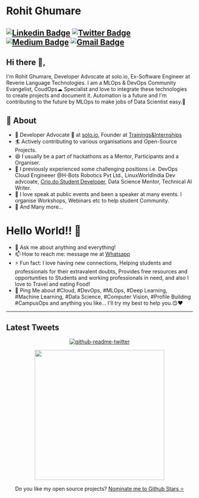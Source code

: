 # Rohit Ghumare
[![Linkedin Badge](https://img.shields.io/badge/-RohitGhumare-blue?style=social&logo=Linkedin&logoColor=blue&link=https://www.linkedin.com/in/rohit-ghumare/)](https://www.linkedin.com/in/rohit-ghumare/) [![Twitter Badge](http://img.shields.io/badge/-@ghumare64-1ca0f1?style=social&logo=twitter&logoColor=blue&link=https://twitter.com/ghumare64)](https://twitter.com/ghumare64)  [![Medium Badge](https://img.shields.io/badge/-@ghumare64-03a57a?style=social&labelColor=black&logo=Medium&link=https://medium.com/@ghumare64/)](https://medium.com/@ghumare64/)
[![Gmail Badge](https://img.shields.io/badge/-GMail-c14438?style=social&logo=Gmail&logoColor=red&link=mailto:ghumare64@gmail.com)](mailto:ghumare64@gmail.com)
---
## Hi there 👋,           
I'm Rohit Ghumare, Developer Advocate at solo.io, Ex-Software Engineer at Reverie Language Technologies. I am a MLOps & DevOps Community Evangelist, CoudOps☁ Specialist and love to integrate these technologies to create projects and document it. Automation is a future and I'm contributing to the future by MLOps to make jobs of Data Scientist easy.🙏

## 🧐 About
- 🤠 Developer Advocate 🥑 at [solo.io](https://solo.io), Founder at [Trainings&Internships](https://www.linkedin.com/company/31274568/)
- 🏄‍ Actively contributing to various organisations and Open-Source Projects.
- 😄 I usually be a part of hackathons as a Mentor, Participants and a Organiser.
- 🔭 I previously experienced some challenging positions i.e. DevOps Cloud Engineeer @H-Bots Robotics Pvt Ltd., LinuxWorldIndia Dev advcoate, [Crio.do Student Developer](https://criodo.github.io/Crio-Launch-Feb-2020-ghumare64/), Data Science Mentor, Technical AI Writer.
- 🌱 I love speak at public events and been a speaker at many events. I organise Workshops, Webinars etc to help student Community.
- 👯 And Many more...

# Hello World!! 🤔
- 💬 Ask me about anything and everything! 
- 📫 How to reach me: message me at [Whatsapp](https://wa.me/918286933169)
- ⚡ Fun fact: I love having new connections, Helping students and professionals for their extravalent doubts, Provides free resources and opportunities to Students and working professionals in need, and also I love to Travel and eating Food! 
- 💬 Ping Me about #Cloud, #DevOps, #MLOps, #Deep Learning, #Machine Learning, #Data Science, #Computer Vision, #Profile Building #CampusOps and anything you like... I'll try my best to help you.😊❤
---

<h2>Latest Tweets</h2>
<p align='center'><a href="https://twitter.com/rohitg00"><img src="https://github-readme-twitter.gazf.vercel.app/api?id=rohitg00&amp;layout=wide" alt="github-readme-twitter"></a></p>

<p align='center'>
  <a href="#"><img src="https://github-readme-stats.vercel.app/api?username=rohitg00&show_icons=true&count_private=true&theme=dark" width="350"></a>
</p>

<p align='center'>
  Do you like my open source projects? <a href='https://stars.github.com/nominate/'>Nominate me to Github Stars ⭐</a>
</p>

<!--
**rohitg00** is a ✨ _special_ ✨ repository because its `README.md` (this file) appears on your GitHub profile.



-->
